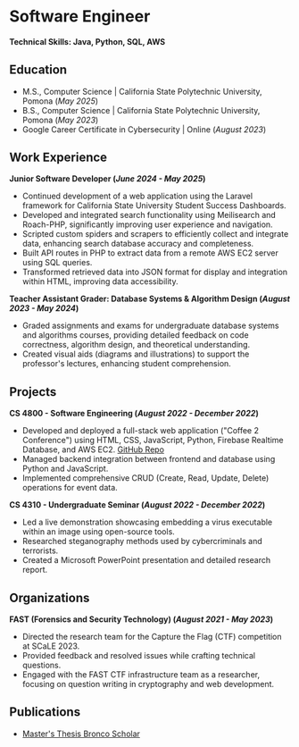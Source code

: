 # Software Engineer

#### Technical Skills: Java, Python, SQL, AWS

## Education
- M.S., Computer Science | California State Polytechnic University, Pomona (_May 2025_)	 			        		
- B.S., Computer Science | California State Polytechnic University, Pomona (_May 2023_)
- Google Career Certificate in Cybersecurity | Online (_August 2023_)

## Work Experience
**Junior Software Developer  (_June 2024 - May 2025_)**
* Continued development of a web application using the Laravel framework for California State University Student Success Dashboards.
* Developed and integrated search functionality using Meilisearch and Roach-PHP, significantly improving user experience and navigation.
* Scripted custom spiders and scrapers to efficiently collect and integrate data, enhancing search database accuracy and completeness.
* Built API routes in PHP to extract data from a remote AWS EC2 server using SQL queries.
* Transformed retrieved data into JSON format for display and integration within HTML, improving data accessibility.


**Teacher Assistant Grader: Database Systems & Algorithm Design (_August 2023 - May 2024_)**
- Graded assignments and exams for undergraduate database systems and algorithms courses, providing detailed feedback on code correctness, algorithm design, and theoretical understanding.
- Created visual aids (diagrams and illustrations) to support the professor's lectures, enhancing student comprehension.

## Projects
**CS 4800 - Software Engineering (_August 2022 - December 2022_)**
* Developed and deployed a full-stack web application ("Coffee 2 Conference") using HTML, CSS, JavaScript, Python, Firebase Realtime Database, and AWS EC2.  [GitHub Repo](https://github.com/moinavernon/Coffee-2-Conference)
* Managed backend integration between frontend and database using Python and JavaScript.
* Implemented comprehensive CRUD (Create, Read, Update, Delete) operations for event data.

**CS 4310 - Undergraduate Seminar (_August 2022 - December 2022_)**
* Led a live demonstration showcasing embedding a virus executable within an image using open-source tools.
* Researched steganography methods used by cybercriminals and terrorists.
* Created a Microsoft PowerPoint presentation and detailed research report.


## Organizations
**FAST (Forensics and Security Technology) (_August 2021 - May 2023_)**
* Directed the research team for the Capture the Flag (CTF) competition at SCaLE 2023.
* Provided feedback and resolved issues while crafting technical questions.
* Engaged with the FAST CTF infrastructure team as a researcher, focusing on question writing in cryptography and web development.

## Publications
- [Master's Thesis Bronco Scholar](https://scholarworks.calstate.edu/catalog?utf8=✓&f%5Bcampus_sim%5D%5B%5D=Pomona&f%5Bdegree_level_sim%5D%5B%5D=Masters&f%5Bdepartment_sim%5D%5B%5D=Computer+Science&search_field=dummy_range&range%5Bdate_issued_year_sim%5D%5Bbegin%5D=2025&range%5Bdate_issued_year_sim%5D%5Bend%5D=2026&commit=Limit)
